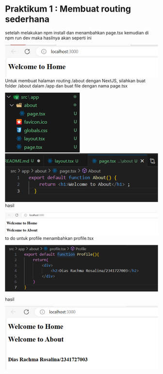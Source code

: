 # Praktikum 1 : Membuat routing sederhana
setelah melakukan npm install dan menambahkan page.tsx kemudian di npm run dev maka hasilnya akan seperti ini

![test](/routing-demo-main/1.Welcomehome.png)
Untuk membuat halaman routing /about dengan NextJS, silahkan buat folder /about dalam /app dan buat file dengan nama page.tsx

![test](/routing-demo-main/2.png)
![test](/routing-demo-main/3.png)
hasil

![test](/routing-demo-main/4.png) 
to do untuk profile menambahkan profile.tsx

![test](/routing-demo-main/5.png)

hasil

![test](/routing-demo-main/6.png)

